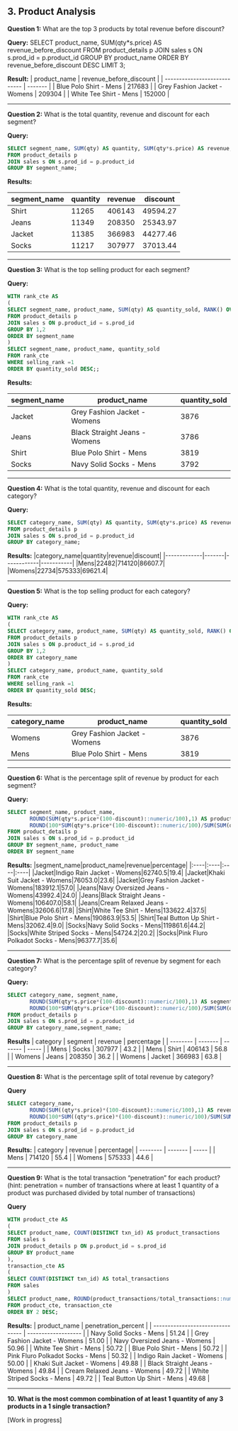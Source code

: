 **3. Product Analysis**
---------------

**Question 1:**
What are the top 3 products by total revenue before discount?

**Query:**
SELECT product_name, SUM(qty*s.price) AS revenue_before_discount
FROM product_details p
JOIN sales s ON s.prod_id = p.product_id
GROUP BY product_name
ORDER BY revenue_before_discount DESC
LIMIT 3;

**Result:**
| product_name                 | revenue_before_discount |
| ---------------------------- | ------- |
| Blue Polo Shirt - Mens       | 217683  |
| Grey Fashion Jacket - Womens | 209304  |
| White Tee Shirt - Mens       | 152000  |

------------------

**Question 2:**
What is the total quantity, revenue and discount for each segment?

**Query:**
```sql
SELECT segment_name, SUM(qty) AS quantity, SUM(qty*s.price) AS revenue, ROUND(SUM(discount*(qty*s.price)::numeric/100),1) AS discount
FROM product_details p
JOIN sales s ON s.prod_id = p.product_id
GROUP BY segment_name;
```

**Results:**

|segment_name|quantity|revenue|discount|
|------------|-------|-----------|------------|
|Shirt|11265|406143|49594.27|
|Jeans|11349|208350|25343.97|
|Jacket|11385|366983|44277.46|
|Socks|11217|307977|37013.44|

-----------
**Question 3:**
What is the top selling product for each segment?

**Query:**
```sql
WITH rank_cte AS
(
SELECT segment_name, product_name, SUM(qty) AS quantity_sold, RANK() OVER(PARTITION BY segment_name ORDER BY SUM(qty) DESC) AS selling_rank
FROM product_details p
JOIN sales s ON p.product_id = s.prod_id
GROUP BY 1,2
ORDER BY segment_name 
)
SELECT segment_name, product_name, quantity_sold
FROM rank_cte
WHERE selling_rank =1
ORDER BY quantity_sold DESC;;
```

**Results:**

| segment_name | product_name                  | quantity_sold  | 
| ------------ | ----------------------------- | -------------- | 
| Jacket       | Grey Fashion Jacket - Womens  | 3876           |
| Jeans        | Black Straight Jeans - Womens | 3786           |
| Shirt        | Blue Polo Shirt - Mens        | 3819           |
| Socks        | Navy Solid Socks - Mens       | 3792           |

-----------------------

**Question 4:**
What is the total quantity, revenue and discount for each category?

**Query:**

```sql
SELECT category_name, SUM(qty) AS quantity, SUM(qty*s.price) AS revenue, ROUND(SUM(discount*(qty*s.price)::numeric/100),1) AS discount
FROM product_details p
JOIN sales s ON s.prod_id = p.product_id
GROUP BY category_name;
```
**Results:**
|category_name|quantity|revenue|discount|
|-------------|-------|------------|-----------|
|Mens|22482|714120|86607.7|
|Womens|22734|575333|69621.4|

-------------------------
**Question 5:**
What is the top selling product for each category?

**Query:**
```sql
WITH rank_cte AS
(
SELECT category_name, product_name, SUM(qty) AS quantity_sold, RANK() OVER(PARTITION BY category_name ORDER BY SUM(qty) DESC) AS selling_rank
FROM product_details p
JOIN sales s ON p.product_id = s.prod_id
GROUP BY 1,2
ORDER BY category_name
)
SELECT category_name, product_name, quantity_sold
FROM rank_cte
WHERE selling_rank =1
ORDER BY quantity_sold DESC;
```

**Results:**

|category_name|product_name|quantity_sold|
|-------------|----------|----------|
|Womens|Grey Fashion Jacket - Womens|3876|
|Mens|Blue Polo Shirt - Mens|3819|

-----------------

**Question 6:**
What is the percentage split of revenue by product for each segment?

**Query:**
```sql
SELECT segment_name, product_name,
       ROUND(SUM(qty*s.price*(100-discount)::numeric/100),1) AS product_revenue,
	   ROUND(100*SUM(qty*s.price*(100-discount)::numeric/100)/SUM(SUM(qty*s.price*(100-discount)::numeric/100)) OVER(PARTITION BY segment_name),1) AS percentage
FROM product_details p
JOIN sales s ON s.prod_id = p.product_id
GROUP BY segment_name, product_name
ORDER BY segment_name
```
**Results:**
|segment_name|product_name|revenue|percentage|
|:----|:----|:----|:----|
|Jacket|Indigo Rain Jacket - Womens|62740.5|19.4|
|Jacket|Khaki Suit Jacket - Womens|76053.0|23.6|
|Jacket|Grey Fashion Jacket - Womens|183912.1|57.0|
|Jeans|Navy Oversized Jeans - Womens|43992.4|24.0|
|Jeans|Black Straight Jeans - Womens|106407.0|58.1|
|Jeans|Cream Relaxed Jeans - Womens|32606.6|17.8|
|Shirt|White Tee Shirt - Mens|133622.4|37.5|
|Shirt|Blue Polo Shirt - Mens|190863.9|53.5|
|Shirt|Teal Button Up Shirt - Mens|32062.4|9.0|
|Socks|Navy Solid Socks - Mens|119861.6|44.2|
|Socks|White Striped Socks - Mens|54724.2|20.2|
|Socks|Pink Fluro Polkadot Socks - Mens|96377.7|35.6|

-------------------

**Question 7:**
What is the percentage split of revenue by segment for each category?

**Query:**
```sql
SELECT category_name, segment_name,
       ROUND(SUM(qty*s.price*(100-discount)::numeric/100),1) AS segment_revenue,
	   ROUND(100*SUM(qty*s.price*(100-discount)::numeric/100)/SUM(SUM(qty*s.price*(100-discount)::numeric/100)) OVER(PARTITION BY category_name),1) AS percentage
FROM product_details p
JOIN sales s ON s.prod_id = p.product_id
GROUP BY category_name,segment_name;
```

**Results**
| category | segment | revenue | percentage |
| -------- | ------- | ------- | ----- |
| Mens     | Socks   | 307977  | 43.2 |
| Mens     | Shirt   | 406143  | 56.8 |
| Womens   | Jeans   | 208350  | 36.2 |
| Womens   | Jacket  | 366983  | 63.8 |

---------------
**Question 8:**
What is the percentage split of total revenue by category?

**Query**
```sql
SELECT category_name, 
	   ROUND(SUM((qty*s.price)*(100-discount)::numeric/100),1) AS revenue,
	   ROUND(100*SUM((qty*s.price)*(100-discount)::numeric/100)/SUM(SUM((qty*s.price)*(100-discount)::numeric/100)) OVER(),1) AS percentage
FROM product_details p
JOIN sales s ON s.prod_id = p.product_id
GROUP BY category_name
```

**Results:**
| category | revenue | percentage|
| -------- | ------- | ----- |
| Mens     | 714120  | 55.4 |
| Womens   | 575333  | 44.6 |

-----------------

**Question 9:**
What is the total transaction “penetration” for each product? 
(hint: penetration = number of transactions where at least 1 quantity of a product was purchased divided by total number of transactions)

**Query**
```sql
WITH product_cte AS
(
SELECT product_name, COUNT(DISTINCT txn_id) AS product_transactions
FROM sales s
JOIN product_details p ON p.product_id = s.prod_id
GROUP BY product_name
),
transaction_cte AS
(
SELECT COUNT(DISTINCT txn_id) AS total_transactions
FROM sales
)
SELECT product_name, ROUND(product_transactions/total_transactions::numeric*100,1) AS penetration_percent
FROM product_cte, transaction_cte
ORDER BY 2 DESC;
```

**Results:**
| product_name                     | penetration_percent |
| -------------------------------- | ------------------- |
| Navy Solid Socks - Mens          | 51.24               |
| Grey Fashion Jacket - Womens     | 51.00               |
| Navy Oversized Jeans - Womens    | 50.96               |
| White Tee Shirt - Mens           | 50.72               |
| Blue Polo Shirt - Mens           | 50.72               |
| Pink Fluro Polkadot Socks - Mens | 50.32               |
| Indigo Rain Jacket - Womens      | 50.00               |
| Khaki Suit Jacket - Womens       | 49.88               |
| Black Straight Jeans - Womens    | 49.84               |
| Cream Relaxed Jeans - Womens     | 49.72               |
| White Striped Socks - Mens       | 49.72               |
| Teal Button Up Shirt - Mens      | 49.68               |

-------------------

**10. What is the most common combination of at least 1 quantity of any 3 products in a 1 single transaction?**

[Work in progress]

